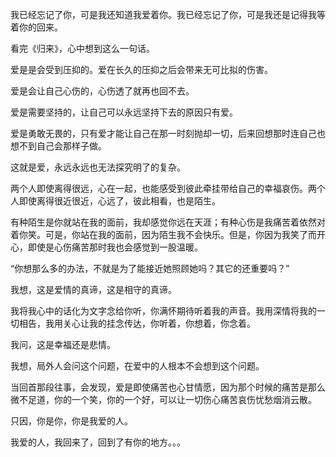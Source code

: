 我已经忘记了你，可是我还知道我爱着你。我已经忘记了你，可是我还是记得我等着你的回来。

看完《归来》，心中想到这么一句话。

爱是是会受到压抑的。爱在长久的压抑之后会带来无可比拟的伤害。

爱是会让自己心伤的，心伤透了就再也回不去。

爱是需要坚持的，让自己可以永远坚持下去的原因只有爱。

爱是勇敢无畏的，只有爱才能让自己在那一时刻抛却一切，后来回想那时连自己也想不到自己会那样子做。

这就是爱，永远永远也无法探究明了的复杂。

两个人即使离得很远，心在一起，也能感受到彼此牵挂带给自己的幸福哀伤。两个人即使离得很近很近，心远了，彼此相看，也是陌生。

有种陌生是你就站在我的面前，我却感觉你远在天涯；有种心伤是我痛苦着依然对着你笑。可是，你站在我的面前，因为陌生我不会快乐。但是，你因为我笑了而开心，即使是心伤痛苦那时我也会感觉到一股温暖。

“你想那么多的办法，不就是为了能接近她照顾她吗？其它的还重要吗？”

我想，这是爱情的真谛，这是相守的真谛。

我将我心中的话化为文字念给你听，你满怀期待听着我的声音。我用深情将我的一切相告，我用关心让我的挂念传达，你听着，你想着，你念着。

我问，这是幸福还是悲情。

我想，局外人会问这个问题，在爱中的人根本不会想到这个问题。

当回首那段往事，会发现，爱是即使痛苦也心甘情愿，因为那个时候的痛苦是那么微不足道，你的一个笑，你的一个好，可以让一切伤心痛苦哀伤忧愁烟消云散。

只因，你是你，你是我爱的人。

我爱的人，我回来了，回到了有你的地方。。。